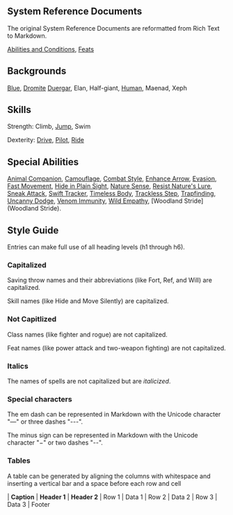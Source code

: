 System Reference Documents
--------------------------

The original System Reference Documents are reformatted from Rich Text to Markdown.

[Abilities and Conditions](AbilitiesandConditions), [Feats](Feats)

Backgrounds
-----------

[Blue](Blue), [Dromite](Dromite) [Duergar](Duergar), Elan, Half-giant, [Human](Human), Maenad, Xeph

## Skills

Strength: Climb, [Jump](Jump), Swim

Dexterity: [Drive](Drive), [Pilot](Pilot), [Ride](Ride)

## Special Abilities

[Animal Companion](AnimalCompanion), [Camouflage](Camouflage), [Combat Style](CombatStyle), [Enhance Arrow](EnhanceArrow), [Evasion](Evasion), [Fast Movement](FastMovement), [Hide in Plain Sight](HideInPlainSight), [Nature Sense](NatureSense), [Resist Nature's Lure](ResistNaturesLure), [Sneak Attack](SneakAttack), [Swift Tracker](SwiftTracker), [Timeless Body](TimelessBody), [Trackless Step](TracklessStep), [Trapfinding](Trapfinding), [Uncanny Dodge](UncannyDodge), [Venom Immunity](VenomImmunity), [Wild Empathy](WildEmpathy), [Woodland Stride](Woodland Stride).

Style Guide
-----------

Entries can make full use of all heading levels (h1 through h6).

### Capitalized

Saving throw names and their abbreviations (like Fort, Ref, and Will) are capitalized.

Skill names (like Hide and Move Silently) are capitalized.

### Not Capitlized

Class names (like fighter and rogue) are not capitalized.

Feat names (like power attack and two-weapon fighting) are not capitalized.

### Italics

The names of spells are not capitalized but are *italicized*.

### Special characters

The em dash can be represented in Markdown with the Unicode character "—" or three dashes "---".

The minus sign can be represented in Markdown with the Unicode character "−" or two dashes "--".

### Tables

A table can be generated by aligning the columns with whitespace and inserting a vertical bar and a space before each row and cell

| **Caption**
| **Header 1** | **Header 2**
| Row 1        | Data 1
| Row 2        | Data 2
| Row 3        | Data 3
| Footer
